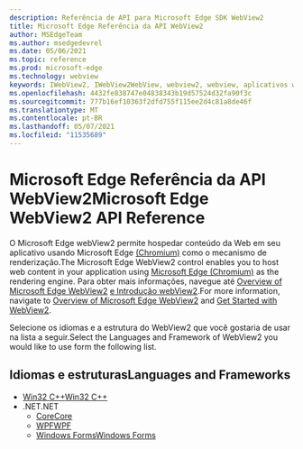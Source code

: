 ```yaml
---
description: Referência de API para Microsoft Edge SDK WebView2
title: Microsoft Edge Referência da API WebView2
author: MSEdgeTeam
ms.author: msedgedevrel
ms.date: 05/06/2021
ms.topic: reference
ms.prod: microsoft-edge
ms.technology: webview
keywords: IWebView2, IWebView2WebView, webview2, webview, aplicativos win32, win32, edge, ICoreWebView2, ICoreWebView2Controller, controle de navegador
ms.openlocfilehash: 4432fe838747e04838343b19d57524d32fa90f3c
ms.sourcegitcommit: 777b16ef10363f2dfd755f115ee2d4c81a8de46f
ms.translationtype: MT
ms.contentlocale: pt-BR
ms.lasthandoff: 05/07/2021
ms.locfileid: "11535689"
---
```

# <a name="microsoft-edge-webview2-api-reference"></a><span data-ttu-id="75226-104">Microsoft Edge Referência da API WebView2</span><span class="sxs-lookup"><span data-stu-id="75226-104">Microsoft Edge WebView2 API Reference</span></span>  

<span data-ttu-id="75226-105">O Microsoft Edge webView2 permite hospedar conteúdo da Web em seu aplicativo usando Microsoft Edge [(Chromium)](https://www.microsoftedgeinsider.com) como o mecanismo de renderização.</span><span class="sxs-lookup"><span data-stu-id="75226-105">The Microsoft Edge WebView2 control enables you to host web content in your application using [Microsoft Edge (Chromium)](https://www.microsoftedgeinsider.com) as the rendering engine.</span></span>  <span data-ttu-id="75226-106">Para obter mais informações, navegue até [Overview of Microsoft Edge WebView2](./index.md) [e Introdução webView2](./get-started/win32.md).</span><span class="sxs-lookup"><span data-stu-id="75226-106">For more information, navigate to [Overview of Microsoft Edge WebView2](./index.md) and [Get Started with WebView2](./get-started/win32.md).</span></span>  

<span data-ttu-id="75226-107">Selecione os idiomas e a estrutura do WebView2 que você gostaria de usar na lista a seguir.</span><span class="sxs-lookup"><span data-stu-id="75226-107">Select the Languages and Framework of WebView2 you would like to use form the following list.</span></span>  

## <a name="languages-and-frameworks"></a><span data-ttu-id="75226-108">Idiomas e estruturas</span><span class="sxs-lookup"><span data-stu-id="75226-108">Languages and Frameworks</span></span>  

*   [<span data-ttu-id="75226-109">Win32 C++</span><span class="sxs-lookup"><span data-stu-id="75226-109">Win32 C++</span></span>](/microsoft-edge/webview2/reference/win32/index)  
*   <span data-ttu-id="75226-110">.NET</span><span class="sxs-lookup"><span data-stu-id="75226-110">.NET</span></span>  
    *   [<span data-ttu-id="75226-111">Core</span><span class="sxs-lookup"><span data-stu-id="75226-111">Core</span></span>][DotnetMicrosoftWebWebView2CoreNamespace]  
    *   [<span data-ttu-id="75226-112">WPF</span><span class="sxs-lookup"><span data-stu-id="75226-112">WPF</span></span>][DotnetMicrosoftWebWebView2WpfNamespace]  
    *   [<span data-ttu-id="75226-113">Windows Forms</span><span class="sxs-lookup"><span data-stu-id="75226-113">Windows Forms</span></span>][DotnetMicrosoftWebWebView2WinformsNamespace]  
        
<!-- links -->  

[DotnetMicrosoftWebWebview2CoreNamespace]: /dotnet/api/microsoft.web.webview2.core "Namespace Microsoft.Web.WebView2.Core | Microsoft Docs"
[DotnetMicrosoftWebWebview2WpfNamespace]: /dotnet/api/microsoft.web.webview2.wpf "Namespace Microsoft.Web.WebView2.Wpf | Microsoft Docs"
[DotnetMicrosoftWebWebview2WinformsNamespace]: /dotnet/api/microsoft.web.webview2.winforms "Namespace Microsoft.Web.WebView2.WinForms | Microsoft Docs"

